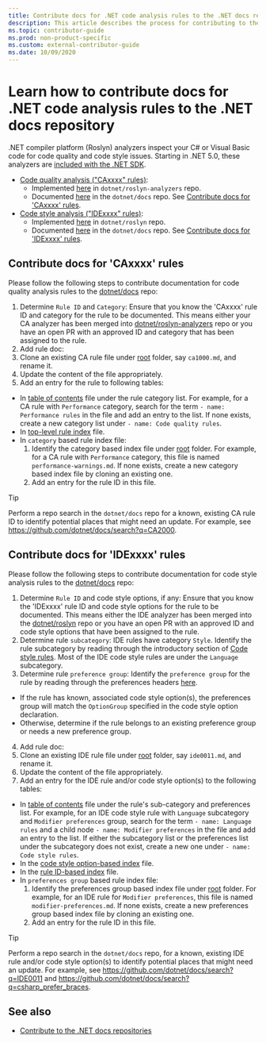 ```yaml
---
title: Contribute docs for .NET code analysis rules to the .NET docs repository
description: This article describes the process for contributing to the articles and code samples for .NET code analysis rules in the .NET docs repository.
ms.topic: contributor-guide
ms.prod: non-product-specific
ms.custom: external-contributor-guide
ms.date: 10/09/2020
---
```

# Learn how to contribute docs for .NET code analysis rules to the .NET docs repository

.NET compiler platform (Roslyn) analyzers inspect your C# or Visual Basic code for code quality and code style issues. Starting in .NET 5.0, these analyzers are [included with the .NET SDK](/dotnet/fundamentals/code-analysis/overview).

- [Code quality analysis ("CAxxxx" rules)](/dotnet/fundamentals/code-analysis/overview#code-quality-analysis):
  - Implemented [here](https://github.com/dotnet/roslyn-analyzers/tree/master/src/NetAnalyzers) in `dotnet/roslyn-analyzers` repo.
  - Documented [here](https://github.com/dotnet/docs/blob/master/docs/fundamentals/code-analysis/quality-rules) in the `dotnet/docs` repo. See [Contribute docs for 'CAxxxx' rules](#contribute-docs-for-caxxxx-rules).
- [Code style analysis ("IDExxxx" rules)](/dotnet/fundamentals/code-analysis/overview#code-style-analysis):
  - Implemented [here](https://github.com/dotnet/roslyn/tree/master/src/Analyzers) in `dotnet/roslyn` repo.
  - Documented [here](https://github.com/dotnet/docs/blob/master/docs/fundamentals/code-analysis/style-rules) in the `dotnet/docs` repo. See [Contribute docs for 'IDExxxx' rules](#contribute-docs-for-idexxxx-rules).

## Contribute docs for 'CAxxxx' rules

Please follow the following steps to contribute documentation for code quality analysis rules to the [dotnet/docs](https://github.com/dotnet/docs) repo:

1. Determine `Rule ID` and `Category`: Ensure that you know the 'CAxxxx' rule ID and category for the rule to be documented. This means either your CA analyzer has been merged into [dotnet/roslyn-analyzers](https://github.com/dotnet/roslyn-analyzers) repo or you have an open PR with an approved ID and category that has been assigned to the rule.
2. Add rule doc:
  1. Clone an existing CA rule file under [root](https://github.com/dotnet/docs/blob/master/docs/fundamentals/code-analysis/quality-rules) folder, say `ca1000.md`, and rename it.
  2. Update the content of the file appropriately.
3. Add an entry for the rule to following tables:
  - In [table of contents](https://github.com/dotnet/docs/blob/master/docs/fundamentals/toc.yml) file under the rule category list. For example, for a CA rule with `Performance` category, search for the term `- name: Performance rules` in the file and add an entry to the list. If none exists, create a new category list under `- name: Code quality rules`.
  - In [top-level rule index](https://github.com/dotnet/docs/blob/master/docs/fundamentals/code-analysis/quality-rules/index.md) file.
  - In `category` based rule index file:
    1. Identify the category based index file under [root](https://github.com/dotnet/docs/blob/master/docs/fundamentals/code-analysis/quality-rules) folder. For example, for a CA rule with `Performance` category, this file is named `performance-warnings.md`. If none exists, create a new category based index file by cloning an existing one.
    2. Add an entry for the rule ID in this file.

> [!TIP]
> Perform a repo search in the `dotnet/docs` repo for a known, existing CA rule ID to identify potential places that might need an update. For example, see <https://github.com/dotnet/docs/search?q=CA2000>.

## Contribute docs for 'IDExxxx' rules

Please follow the following steps to contribute documentation for code style analysis rules to the [dotnet/docs](https://github.com/dotnet/docs) repo:

1. Determine `Rule ID` and code style options, if any: Ensure that you know the 'IDExxxx' rule ID and code style options for the rule to be documented. This means either the IDE analyzer has been merged into the [dotnet/roslyn](https://github.com/dotnet/roslyn) repo or you have an open PR with an approved ID and code style options that have been assigned to the rule.
2. Determine rule `subcategory`: IDE rules have category `Style`. Identify the rule subcategory by reading through the introductory section of [Code style rules](/dotnet/fundamentals/code-analysis/style-rules/index). Most of the IDE code style rules are under the `Language` subcategory.
3. Determine rule `preference group`: Identify the `preference group` for the rule by reading through the preferences headers [here](/dotnet/fundamentals/code-analysis/style-rules/language-rules#net-style-rules).
  - If the rule has known, associated code style option(s), the preferences group will match the `OptionGroup` specified in the code style option declaration.
  - Otherwise, determine if the rule belongs to an existing preference group or needs a new preference group.
4. Add rule doc:
  1. Clone an existing IDE rule file under [root](https://github.com/dotnet/docs/blob/master/docs/fundamentals/code-analysis/style-rules) folder, say `ide0011.md`, and rename it.
  2. Update the content of the file appropriately.
5. Add an entry for the IDE rule and/or code style option(s) to the following tables:
  - In [table of contents](https://github.com/dotnet/docs/blob/master/docs/fundamentals/toc.yml) file under the rule's sub-category and preferences list. For example, for an IDE code style rule with `Language` subcategory and `Modifier preferences` group, search for the term `- name: Language rules` and a child node `- name: Modifier preferences` in the file and add an entry to the list. If either the subcategory list or the preferences list under the subcategory does not exist, create a new one under `- name: Code style rules`.
  - In the [code style option-based index](https://github.com/dotnet/docs/blob/master/docs/fundamentals/code-analysis/style-rules/language-rules.md) file.
  - In the [rule ID-based index](https://github.com/dotnet/docs/blob/master/docs/fundamentals/code-analysis/style-rules/index.md) file.
  - In `preferences group` based rule index file:
    1. Identify the preferences group based index file under [root](https://github.com/dotnet/docs/blob/master/docs/fundamentals/code-analysis/style-rules) folder. For example, for an IDE rule for `Modifier preferences`, this file is named `modifier-preferences.md`. If none exists, create a new preferences group based index file by cloning an existing one.
    2. Add an entry for the rule ID in this file.

> [!TIP]
> Perform a repo search in the `dotnet/docs` repo, for a known, existing IDE rule and/or code style option(s) to identify potential places that might need an update. For example, see <https://github.com/dotnet/docs/search?q=IDE0011> and <https://github.com/dotnet/docs/search?q=csharp_prefer_braces>.

## See also

- [Contribute to the .NET docs repositories](dotnet-contribute.md)
